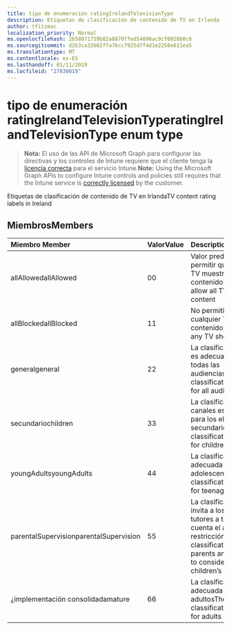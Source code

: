 ```yaml
---
title: tipo de enumeración ratingIrelandTelevisionType
description: Etiquetas de clasificación de contenido de TV en Irlanda
author: tfitzmac
localization_priority: Normal
ms.openlocfilehash: 2b58071759b82a8870ffed54090ac9cf0028b0c6
ms.sourcegitcommit: d2b3ca32602ffa76cc7925d7f4d1e2258e611ea5
ms.translationtype: MT
ms.contentlocale: es-ES
ms.lasthandoff: 01/11/2019
ms.locfileid: "27830019"
---
```

# <a name="ratingirelandtelevisiontype-enum-type"></a><span data-ttu-id="36ea9-103">tipo de enumeración ratingIrelandTelevisionType</span><span class="sxs-lookup"><span data-stu-id="36ea9-103">ratingIrelandTelevisionType enum type</span></span>

> <span data-ttu-id="36ea9-104">**Nota:** El uso de las API de Microsoft Graph para configurar las directivas y los controles de Intune requiere que el cliente tenga la [licencia correcta](https://go.microsoft.com/fwlink/?linkid=839381) para el servicio Intune.</span><span class="sxs-lookup"><span data-stu-id="36ea9-104">**Note:** Using the Microsoft Graph APIs to configure Intune controls and policies still requires that the Intune service is [correctly licensed](https://go.microsoft.com/fwlink/?linkid=839381) by the customer.</span></span>

<span data-ttu-id="36ea9-105">Etiquetas de clasificación de contenido de TV en Irlanda</span><span class="sxs-lookup"><span data-stu-id="36ea9-105">TV content rating labels in Ireland</span></span>
## <a name="members"></a><span data-ttu-id="36ea9-106">Miembros</span><span class="sxs-lookup"><span data-stu-id="36ea9-106">Members</span></span>
|<span data-ttu-id="36ea9-107">Miembro	</span><span class="sxs-lookup"><span data-stu-id="36ea9-107">Member</span></span>|<span data-ttu-id="36ea9-108">Valor</span><span class="sxs-lookup"><span data-stu-id="36ea9-108">Value</span></span>|<span data-ttu-id="36ea9-109">Description</span><span class="sxs-lookup"><span data-stu-id="36ea9-109">Description</span></span>|
|:---|:---|:---|
|<span data-ttu-id="36ea9-110">allAllowed</span><span class="sxs-lookup"><span data-stu-id="36ea9-110">allAllowed</span></span>|<span data-ttu-id="36ea9-111">0</span><span class="sxs-lookup"><span data-stu-id="36ea9-111">0</span></span>|<span data-ttu-id="36ea9-112">Valor predeterminado, permitir que todos los TV muestra contenido</span><span class="sxs-lookup"><span data-stu-id="36ea9-112">Default value, allow all TV shows content</span></span>|
|<span data-ttu-id="36ea9-113">allBlocked</span><span class="sxs-lookup"><span data-stu-id="36ea9-113">allBlocked</span></span>|<span data-ttu-id="36ea9-114">1</span><span class="sxs-lookup"><span data-stu-id="36ea9-114">1</span></span>|<span data-ttu-id="36ea9-115">No permitir que cualquier TV muestra contenido</span><span class="sxs-lookup"><span data-stu-id="36ea9-115">Do not allow any TV shows content</span></span>|
|<span data-ttu-id="36ea9-116">general</span><span class="sxs-lookup"><span data-stu-id="36ea9-116">general</span></span>|<span data-ttu-id="36ea9-117">2</span><span class="sxs-lookup"><span data-stu-id="36ea9-117">2</span></span>|<span data-ttu-id="36ea9-118">La clasificación de GA es adecuada para todas las audiencias</span><span class="sxs-lookup"><span data-stu-id="36ea9-118">The GA classification is suitable for all audiences</span></span>|
|<span data-ttu-id="36ea9-119">secundario</span><span class="sxs-lookup"><span data-stu-id="36ea9-119">children</span></span>|<span data-ttu-id="36ea9-120">3</span><span class="sxs-lookup"><span data-stu-id="36ea9-120">3</span></span>|<span data-ttu-id="36ea9-121">La clasificación de canales es adecuada para los elementos secundarios</span><span class="sxs-lookup"><span data-stu-id="36ea9-121">The CH classification is suitable for children</span></span>|
|<span data-ttu-id="36ea9-122">youngAdults</span><span class="sxs-lookup"><span data-stu-id="36ea9-122">youngAdults</span></span>|<span data-ttu-id="36ea9-123">4</span><span class="sxs-lookup"><span data-stu-id="36ea9-123">4</span></span>|<span data-ttu-id="36ea9-124">La clasificación YA es adecuada para adolescentes</span><span class="sxs-lookup"><span data-stu-id="36ea9-124">The YA classification is suitable for teenage audience</span></span>|
|<span data-ttu-id="36ea9-125">parentalSupervision</span><span class="sxs-lookup"><span data-stu-id="36ea9-125">parentalSupervision</span></span>|<span data-ttu-id="36ea9-126">5</span><span class="sxs-lookup"><span data-stu-id="36ea9-126">5</span></span>|<span data-ttu-id="36ea9-127">La clasificación de PS invita a los padres y tutores a tener en cuenta el acceso de restricción hijos</span><span class="sxs-lookup"><span data-stu-id="36ea9-127">The PS classification invites parents and guardians to consider restriction children’s access</span></span>|
|<span data-ttu-id="36ea9-128">¿implementación consolidada</span><span class="sxs-lookup"><span data-stu-id="36ea9-128">mature</span></span>|<span data-ttu-id="36ea9-129">6</span><span class="sxs-lookup"><span data-stu-id="36ea9-129">6</span></span>|<span data-ttu-id="36ea9-130">La clasificación MA es adecuada para adultos</span><span class="sxs-lookup"><span data-stu-id="36ea9-130">The MA classification is suitable for adults</span></span>|



